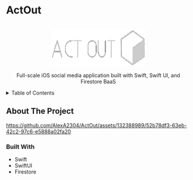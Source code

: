 # ActOut
<br />
<div align="center">
  <a href="https://github.com/AlexA2304/ActOut/">
    <img src="ActOut/Assets.xcassets/logo-light.imageset/logo-light.png" alt="Logo" width="260" height="100">
  </a>

  <p align="center">
    Full-scale iOS social media application built with Swift, Swift UI, and Firestore BaaS
  </p>
</div>



<!-- TABLE OF CONTENTS -->
<details>
  <summary>Table of Contents</summary>
  <ol>
    <li>
      <a href="#about-the-project">About The Project</a>
      <ul>
        <li><a href="#built-with">Built With</a></li>
      </ul>
    </li>
    <li><a href="#usage">Usage</a></li>
    <li><a href="#contact">Contact</a></li>
  </ol>
</details>



<!-- ABOUT THE PROJECT -->
## About The Project


https://github.com/AlexA2304/ActOut/assets/132388989/52b78df3-63eb-42c2-97c6-e5888a02fa20




### Built With

* Swift
* SwiftUI
* Firestore
